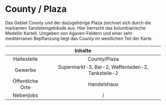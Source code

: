 # County / Plaza

Das Gebiet County und der dazugehörige Plaza zeichnet sich durch die markanten Sandsteingebäude aus. Hier herrscht das kolumbianische Medellin Kartell. Umgeben von Agaven-Feldern und einer sehr mediterranen Bepflanzung liegt das County im westlichen Teil der Karte.

<table>
  <thead>
    <tr>
      <th colspan=2 align="center">Inhalte</th>
    </tr>
  </thead>
  <tbody>
    <tr>
      <td align="center">Haltestelle</td>
      <td align="center">County/Plaza</td>
    </tr>
    <tr>
      <td align="center">Gewerbe</td>
      <td align="center">Supermarkt-3, Bar-2, Waffenladen-2, Tankstelle-2</td>
    </tr>
    <tr>
      <td align="center">Öffentliche Orte</td>
      <td align="center">Handelshaus</td>
    </tr>
    <tr>
      <td align="center">Nebenjobs</td>
      <td align="center">/</td>
  </tbody>
</table>
